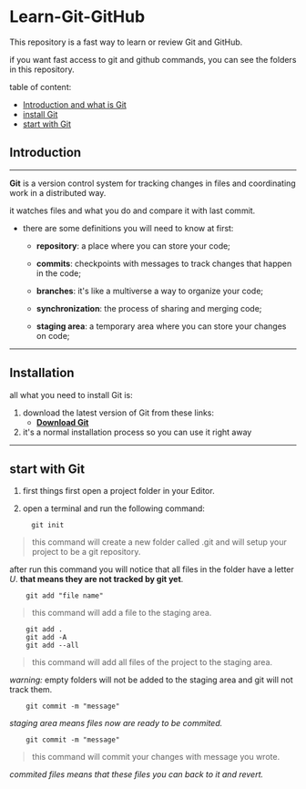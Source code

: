 # Learn-Git-GitHub

This repository is a fast way to learn or review Git and GitHub.

if you want fast access to git and github commands, you can see the folders in this repository.

table of content:

- [Introduction and what is Git](#introduction)
- [install Git](#Installation)
- [start with Git](#start-with-git)


## Introduction

---

**Git** is a version control system for tracking changes in files and coordinating work in a distributed way.

it watches files and what you do and compare it with last commit.

- there are some definitions you will need to know at first:

  - **repository**: a place where you can store your code;

  - **commits**: checkpoints with messages to track changes that happen in the code;

  - **branches**: it's like a multiverse a way to organize your code;

  - **synchronization**: the process of sharing and merging code;

  - **staging area**: a temporary area where you can store your changes on code;

---

## Installation

all what you need to install Git is:

1. download the latest version of Git from these links:
   - [**Download Git**](https://git-scm.com/downloads)
2. it's a normal installation process so you can use it right away

---

## start with Git

1. first things first open a project folder in your Editor.
2. open a terminal and run the following command: 

         git init 

>this command will create a new folder called .git and will setup your project to be a git repository.

after run this command you will notice that all files in the folder have a letter *U*. **that means they are not tracked by git yet**. 


        git add "file name"
>this command will add a file to the staging area.

        git add .
        git add -A
        git add --all
>this command will add all files of the project to the staging area.

*warning:* empty folders will not be added to the staging area and git will not track them.

        git commit -m "message"

*staging area means files now are ready to be commited.*

        git commit -m "message"
>this command will commit your changes with message you wrote.

*commited files means that these files you can back to it and revert.*